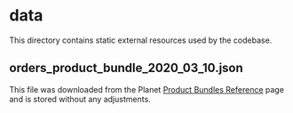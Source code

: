 # data 
This directory contains static external resources used by the codebase.

## orders_product_bundle_2020_03_10.json
This file was downloaded from the Planet
[Product Bundles Reference](https://developers.planet.com/docs/orders/product-bundles-reference/)
page and is stored without any adjustments.
